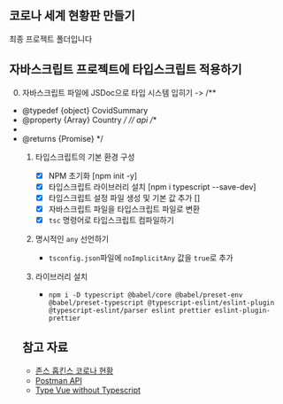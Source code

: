 ## 코로나 세계 현황판 만들기

최종 프로젝트 폴더입니다

## 자바스크립트 프로젝트에 타입스크립트 적용하기

0. 자바스크립트 파일에 JSDoc으로 타입 시스템 입히기
 -> /**
 * @typedef {object} CovidSummary
 * @property {Array<object>} Country
 */
// api
/**
 * 
 * @returns {Promise<CovidSummary>}
 */

1. 타입스크립트의 기본 환경 구성
    - [x] NPM 초기화 [npm init -y]
    - [x] 타입스크립트 라이브러리 설치 [npm i typescript --save-dev]
    - [x] 타입스크립트 설정 파일 생성 및 기본 값 추가 []
    - [x] 자바스크립트 파일을 타입스크립트 파일로 변환
    - [x] `tsc` 명령어로 타입스크립트 컴파일하기

2. 명시적인 `any` 선언하기
    - `tsconfig.json`파일에 `noImplicitAny` 값을 `true`로 추가

3. 라이브러리 설치
    - `npm i -D typescript @babel/core @babel/preset-env @babel/preset-typescript @typescript-eslint/eslint-plugin @typescript-eslint/parser eslint prettier eslint-plugin-prettier`

## 참고 자료

- [존스 홉킨스 코로나 현황](https://www.arcgis.com/apps/opsdashboard/index.html#/bda7594740fd40299423467b48e9ecf6)
- [Postman API](https://documenter.getpostman.com/view/10808728/SzS8rjbc?version=latest#27454960-ea1c-4b91-a0b6-0468bb4e6712)
- [Type Vue without Typescript](https://blog.usejournal.com/type-vue-without-typescript-b2b49210f0b)